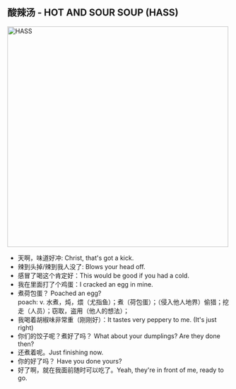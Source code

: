 ## 酸辣汤 - HOT AND SOUR SOUP (HASS)  
<img src='https://assets.tmecosys.com/image/upload/t_web767x639/img/recipe/ras/Assets/80A10077-52A1-44C1-86EA-C48AD342F68B/Derivates/b433782a-25db-43a6-a234-caca9824e175.jpg' width='500' height='500' alt='HASS'/><br/>
- 天啊，味道好冲: Christ, that's got a kick.  
- 辣到头掉/辣到我人没了: Blows your head off.
- 感冒了喝这个肯定好：This would be good if you had a cold.
- 我在里面打了个鸡蛋：I cracked an egg in mine.
- 煮荷包蛋？ Poached an egg?  
  poach: v. 水煮，炖，煨（尤指鱼）；煮（荷包蛋）；（侵入他人地界）偷猎；挖走（人员）；窃取，盗用（他人的想法）；
- 我喝着胡椒味非常重（刚刚好）：It tastes very peppery to me. (It's just right)
- 你们的饺子呢？煮好了吗？ What about your dumplings? Are they done then?
- 还煮着呢。Just finishing now.
- 你的好了吗？ Have you done yours?
- 好了啊，就在我面前随时可以吃了。Yeah, they're in front of me, ready to go.
